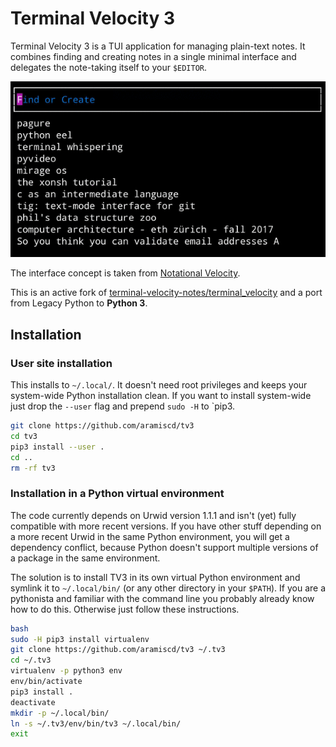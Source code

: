 # Terminal Velocity 3

Terminal Velocity 3 is a TUI application for managing plain-text notes.
It combines finding and creating notes in a single minimal interface and
delegates the note-taking itself to your `$EDITOR`.

![Terminal Velocity 3 Screencast](./tv3.gif)

The interface concept is taken from [Notational
Velocity](http://notational.net/).

This is an active fork of
[terminal-velocity-notes/terminal_velocity](https://github.com/terminal-velocity-notes/terminal_velocity)
and a port from Legacy Python to **Python 3**.

## Installation

### User site installation

This installs to `~/.local/`.  It doesn't need root privileges and keeps
your system-wide Python installation clean.  If you want to install
system-wide just drop the `--user` flag and prepend `sudo -H` to `pip3.

```bash
git clone https://github.com/aramiscd/tv3
cd tv3
pip3 install --user .
cd ..
rm -rf tv3
```

### Installation in a Python virtual environment

The code currently depends on Urwid version 1.1.1 and isn't (yet) fully
compatible with more recent versions.  If you have other stuff depending
on a more recent Urwid in the same Python environment, you will get a
dependency conflict, because Python doesn't support multiple versions of
a package in the same environment.

The solution is to install TV3 in its own virtual Python environment and
symlink it to `~/.local/bin/` (or any other directory in your `$PATH`).
If you are a pythonista and familiar with the command line you probably
already know how to do this.  Otherwise just follow these instructions.

```bash
bash
sudo -H pip3 install virtualenv
git clone https://github.com/aramiscd/tv3 ~/.tv3
cd ~/.tv3
virtualenv -p python3 env
env/bin/activate
pip3 install .
deactivate
mkdir -p ~/.local/bin/
ln -s ~/.tv3/env/bin/tv3 ~/.local/bin/
exit
```
